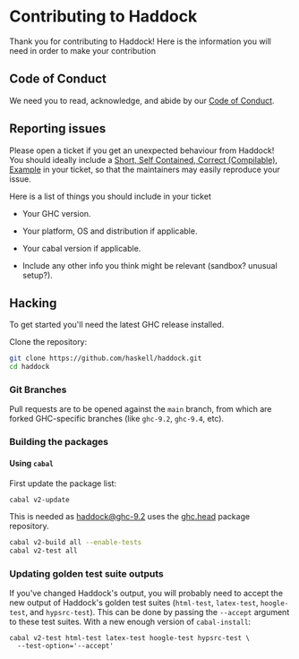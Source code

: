 # Contributing to Haddock

Thank you for contributing to Haddock! Here is the information you will need in
order to make your contribution

## Code of Conduct

We need you to read, acknowledge, and abide by our [Code of Conduct][CoC].

## Reporting issues

Please open a ticket if you get an unexpected behaviour from Haddock!  
You should ideally include a [Short, Self Contained, Correct (Compilable), Example][SSCCE]
in your ticket, so that the maintainers may easily reproduce your issue.

Here is a list of things you should include in your ticket

* Your GHC version.

* Your platform, OS and distribution if applicable.

* Your cabal version if applicable.

* Include any other info you think might be relevant (sandbox? unusual setup?).

## Hacking

To get started you'll need the latest GHC release installed.

Clone the repository:

```bash
git clone https://github.com/haskell/haddock.git
cd haddock
```

### Git Branches

Pull requests are to be opened against the `main` branch, from which are forked
GHC-specific branches (like `ghc-9.2`, `ghc-9.4`, etc).

### Building the packages

#### Using `cabal`

First update the package list:

```bash
cabal v2-update
```

This is needed as haddock@ghc-9.2 uses the
[ghc.head](https://ghc.gitlab.haskell.org/head.hackage/) package repository.

```bash
cabal v2-build all --enable-tests
cabal v2-test all
```

### Updating golden test suite outputs

If you've changed Haddock's output, you will probably need to accept the new
output of Haddock's golden test suites (`html-test`, `latex-test`,
`hoogle-test`, and `hypsrc-test`). This can be done by passing the `--accept`
argument to these test suites. With a new enough version of `cabal-install`:

```
cabal v2-test html-test latex-test hoogle-test hypsrc-test \
  --test-option='--accept'
```

[SSCCE]: http://sscce.org/
[CoC]: ./CODE_OF_CONDUCT.md
